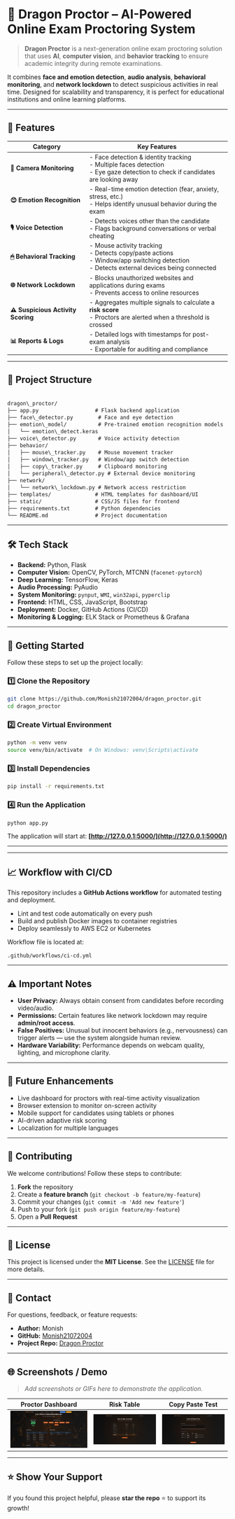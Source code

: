 # 🐉 Dragon Proctor – AI-Powered Online Exam Proctoring System

> **Dragon Proctor** is a next-generation online exam proctoring solution that uses **AI**, **computer vision**, and **behavior tracking** to ensure academic integrity during remote examinations.

It combines **face and emotion detection**, **audio analysis**, **behavioral monitoring**, and **network lockdown** to detect suspicious activities in real time. Designed for scalability and transparency, it is perfect for educational institutions and online learning platforms.

---

## 🌟 Features

| Category               | Key Features                                                                                      |
|------------------------|---------------------------------------------------------------------------------------------------|
| **🎥 Camera Monitoring** | - Face detection & identity tracking <br> - Multiple faces detection <br> - Eye gaze detection to check if candidates are looking away |
| **😊 Emotion Recognition** | - Real-time emotion detection (fear, anxiety, stress, etc.) <br> - Helps identify unusual behavior during the exam |
| **🎙 Voice Detection** | - Detects voices other than the candidate <br> - Flags background conversations or verbal cheating |
| **🖱 Behavioral Tracking** | - Mouse activity tracking <br> - Detects copy/paste actions <br> - Window/app switching detection <br> - Detects external devices being connected |
| **🌐 Network Lockdown** | - Blocks unauthorized websites and applications during exams <br> - Prevents access to online resources |
| **⚠ Suspicious Activity Scoring** | - Aggregates multiple signals to calculate a **risk score** <br> - Proctors are alerted when a threshold is crossed |
| **📊 Reports & Logs** | - Detailed logs with timestamps for post-exam analysis <br> - Exportable for auditing and compliance |

---

## 📂 Project Structure

```

dragon\_proctor/
├── app.py                  # Flask backend application
├── face\_detector.py        # Face and eye detection
├── emotion\_model/          # Pre-trained emotion recognition models
│   └── emotion\_detect.keras
├── voice\_detector.py       # Voice activity detection
├── behavior/
│   ├── mouse\_tracker.py    # Mouse movement tracker
│   ├── window\_tracker.py   # Window/app switch detection
│   ├── copy\_tracker.py     # Clipboard monitoring
│   └── peripheral\_detector.py # External device monitoring
├── network/
│   └── network\_lockdown.py # Network access restriction
├── templates/              # HTML templates for dashboard/UI
├── static/                 # CSS/JS files for frontend
├── requirements.txt        # Python dependencies
└── README.md               # Project documentation

````

---

## 🛠 Tech Stack

- **Backend:** Python, Flask
- **Computer Vision:** OpenCV, PyTorch, MTCNN (`facenet-pytorch`)
- **Deep Learning:** TensorFlow, Keras
- **Audio Processing:** PyAudio
- **System Monitoring:** `pynput`, `WMI`, `win32api`, `pyperclip`
- **Frontend:** HTML, CSS, JavaScript, Bootstrap
- **Deployment:** Docker, GitHub Actions (CI/CD)
- **Monitoring & Logging:** ELK Stack or Prometheus & Grafana


---

## 🚀 Getting Started

Follow these steps to set up the project locally:

### 1️⃣ Clone the Repository
```bash
git clone https://github.com/Monish21072004/dragon_proctor.git
cd dragon_proctor
````

### 2️⃣ Create Virtual Environment

```bash
python -m venv venv
source venv/bin/activate  # On Windows: venv\Scripts\activate
```

### 3️⃣ Install Dependencies

```bash
pip install -r requirements.txt
```

### 4️⃣ Run the Application

```bash
python app.py
```

The application will start at: **[http://127.0.0.1:5000/](http://127.0.0.1:5000/)**

---


---

## 📈 Workflow with CI/CD

This repository includes a **GitHub Actions workflow** for automated testing and deployment.

* Lint and test code automatically on every push
* Build and publish Docker images to container registries
* Deploy seamlessly to AWS EC2 or Kubernetes

Workflow file is located at:

```
.github/workflows/ci-cd.yml
```

---

## ⚠️ Important Notes

* **User Privacy:** Always obtain consent from candidates before recording video/audio.
* **Permissions:** Certain features like network lockdown may require **admin/root access**.
* **False Positives:** Unusual but innocent behaviors (e.g., nervousness) can trigger alerts — use the system alongside human review.
* **Hardware Variability:** Performance depends on webcam quality, lighting, and microphone clarity.

---

## 🔮 Future Enhancements

* Live dashboard for proctors with real-time activity visualization
* Browser extension to monitor on-screen activity
* Mobile support for candidates using tablets or phones
* AI-driven adaptive risk scoring
* Localization for multiple languages

---

## 🤝 Contributing

We welcome contributions!
Follow these steps to contribute:

1. **Fork** the repository
2. Create a **feature branch** (`git checkout -b feature/my-feature`)
3. Commit your changes (`git commit -m 'Add new feature'`)
4. Push to your fork (`git push origin feature/my-feature`)
5. Open a **Pull Request**

---

## 📜 License

This project is licensed under the **MIT License**.
See the [LICENSE](LICENSE) file for more details.

---

## 📧 Contact

For questions, feedback, or feature requests:

* **Author:** Monish
* **GitHub:** [Monish21072004](https://github.com/Monish21072004)
* **Project Repo:** [Dragon Proctor](https://github.com/Monish21072004/dragon_proctor)

---

## 🌐 Screenshots / Demo

> *Add screenshots or GIFs here to demonstrate the application.*

| Proctor Dashboard                | Risk Table                       | Copy Paste Test                  |
| -------------------------------- | -------------------------------- | -------------------------------- |
| ![Candidate](docs/Dashboard.png) | ![Dashboard](docs/risktable.png) | ![Candidate](docs/copytest.png) |

---

## ⭐ Show Your Support

If you found this project helpful, please **star the repo** ⭐ to support its growth!



